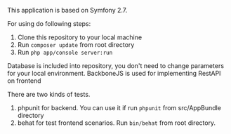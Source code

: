 This application is based on Symfony 2.7.

For using do following steps:

1. Clone this repository to your local machine
2. Run `composer update` from root directory
3. Run `php app/console server:run`

Database is included into repository, you don't need to change parameters for your local environment.
BackboneJS is used for implementing RestAPI on frontend

There are two kinds of tests.

1. phpunit for backend. You can use it if run `phpunit` from src/AppBundle directory
2. behat for test frontend scenarios. Run `bin/behat` from root directory.